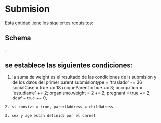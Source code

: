 # Submision 

Esta entidad tiene los siguientes requisitos:

## Schema

...

##  se establece las siguientes condiciones: 
   1. la suma de weight es el resultado de las condiciones de la submision y de los datos del primer parent
        submisiontype = 'traslado' += 36
        socialCase = true += 18
        uniqueParent = true += 3;
        occupation = 'estudiante' += 2;
        organismo.weight = 2 += 2;
        pregnant = true += 2;
        deaf = true += 9;

    2. si convive = true, parentAddress = childAdress

    3. sex y age estan definido por el carnet